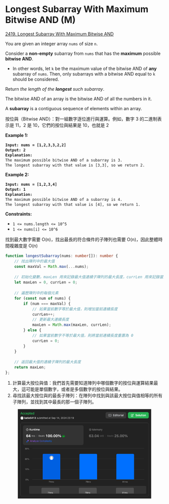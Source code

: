 # Longest Subarray With Maximum Bitwise AND (M)

[2419. Longest Subarray With Maximum Bitwise AND](https://leetcode.com/problems/longest-subarray-with-maximum-bitwise-and/)



You are given an integer array `nums` of size `n`.

Consider a **non-empty** subarray from `nums` that has the **maximum** possible **bitwise AND**.

* In other words, let `k` be the maximum value of the bitwise AND of **any** subarray of `nums`. Then, only subarrays with a bitwise AND equal to `k` should be considered.

Return _the length of the **longest** such subarray_.

The bitwise AND of an array is the bitwise AND of all the numbers in it.

A **subarray** is a contiguous sequence of elements within an array.

按位與（Bitwise AND）：對一組數字逐位進行與運算。例如，數字 3 的二進制表示是 11，2 是 10，它們的按位與結果是 10，也就是 2

&#x20;

**Example 1:**

<pre><code><strong>Input: nums = [1,2,3,3,2,2]
</strong><strong>Output: 2
</strong><strong>Explanation:
</strong>The maximum possible bitwise AND of a subarray is 3.
The longest subarray with that value is [3,3], so we return 2.
</code></pre>

**Example 2:**

<pre><code><strong>Input: nums = [1,2,3,4]
</strong><strong>Output: 1
</strong><strong>Explanation:
</strong>The maximum possible bitwise AND of a subarray is 4.
The longest subarray with that value is [4], so we return 1.
</code></pre>

&#x20;

**Constraints:**

* `1 <= nums.length <= 10^5`
* `1 <= nums[i] <= 10^6`



找到最大數字需要 O(n)，找出最長的符合條件的子陣列也需要 O(n)，因此整體時間複雜度是 O(n)

```typescript
function longestSubarray(nums: number[]): number {
    // 找出陣列中的最大值
    const maxVal = Math.max(...nums);
    
    // 初始化變數，maxLen 用來記錄最大值連續子陣列的最大長度，currLen 用來記錄當前的連續長度
    let maxLen = 0, currLen = 0;

    // 遍歷陣列中的每個元素
    for (const num of nums) {
        if (num === maxVal) {
            // 如果當前數字等於最大值，則增加當前連續長度
            currLen++;
            // 更新最大連續長度
            maxLen = Math.max(maxLen, currLen);
        } else {
            // 如果當前數字不等於最大值，則將當前連續長度重置為 0
            currLen = 0;
        }
    }

    // 返回最大值的連續子陣列的最大長度
    return maxLen;
};
```

1. 計算最大按位與值：我們首先需要知道陣列中哪個數字的按位與運算結果最大，這可能是單個數字，或者是多個數字的按位與結果。
2. 尋找該最大按位與的最長子陣列：在陣列中找到與該最大按位與值相等的所有子陣列，並找到其中最長的那一個子陣列。

<figure><img src="../.gitbook/assets/截圖 2024-09-14 晚上11.20.08.png" alt=""><figcaption></figcaption></figure>

